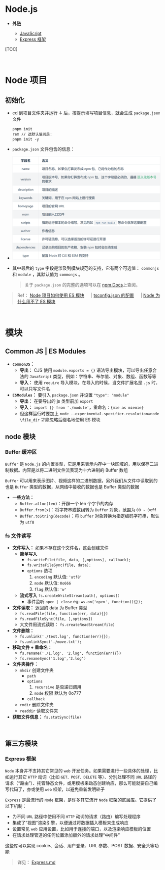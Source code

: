 # Node.js

- **外链**
  
  - [JavaScript](../JavaScript/JavaScript.md)
  - [Express 框架](Express.md)

[TOC]

<br>

# Node 项目

## 初始化

- cd 到项目文件夹并运行 ↓ 后，按提示填写项目信息，就会生成 `package.json` 文件
  ```shell {.line-numbers}
  pnpm init
  rem // 选默认值则是:
  pnpm init -y
  ```
- `package.json` 文件包含的信息：
- ![](./../img/Node_package.png)

- 其中最后的 `type` 字段是涉及到模块规范的支持，它有两个可选值： `commonjs` 和 `module` ，其默认值为 `commonjs` 。
  > 关于 `package.json` 的完整的选项可以在 [npm Docs](https://docs.npmjs.com/cli/v8/configuring-npm/package-json/)上查阅。

> Ref： [Node 项目如何使用 ES 模块](https://blog.csdn.net/sayUonly/article/details/122885171) &emsp; | [tsconfig.json 的配置](https://blog.csdn.net/muguli2008/article/details/122246623) &emsp; | [Node 为什么用不了 ES 模块](https://segmentfault.com/q/1010000039917414)

<br>

# 模块

## Common JS | ES Modules

- **`CommonJS`：**
  - **导出：** CJS 使用 `module.exports = {}` 语法导出模块，可以导出任意合法的 `JavaScript` 类型，例如：字符串、布尔值、对象、数组、函数等等
  - **导入：** 使用 `require` 导入模块，在导入的时候，当文件扩展名是 `.js` 时，可以只写文件名
- **`ESModules`：** 要引入 `package.json` 并设置 `"type": "module"`
  - **导出：** 在要导出的 js 类型前加 `export`
  - **导入：** `import {} from './module'`，重命名：`{mie as miemie}`
  - 但这样运行时要加上 `node --experimental-specifier-resolution=node \file_dir` 才能忽略后缀名地使用 ES 模块

## node 模块

### Buffer 缓冲区

`Buffer` 是 `Node.js` 的内置类型，它是用来表示内存中一块区域的，用以保存二进制数据。内容是以将二进制文件流表现为十六进制的 Buffer 数组

`Buffer` 可以用来表示图片、视频这样的二进制数据，另外我们从文件中读取到的也是 `Buffer` 类型的数据，从网络中接收的数据也是 Buffer 类型的数据

- **一些方法：**
  - `Buffer.alloc(len)`：开辟一个 len 个字节的内存
  - `Buffer.from(x)`：将字符串或数组转为 `Buffer` 对象，范围为 `00 ~ 0xff`
  - `Buffer.toString(decode)`：将 `buffer` 对象转换为指定编码字符串，默认为 `utf8`

### fs 文件读写

- **文件写入：** 如果不存在这个文件名，这会创建文件
  - **简单写入**
    - `fs.writeFile(file, data, [,options], callback);`
    - `fs.writeFileSync(file, data);`
    - `options` 选项
      1.  `encoding` 默认值: `'utf8'`
      2.  `mode` 默认值: `0o666`
      3.  `flag` 默认值: `'w'`
  - **流式写入** `fs.createWriteStream(path[, options])`
    - 事件监听 `open | close` eg: `ws.on('open', function(){});`
- **文件读取：** 返回的 data 为 Buffer 类型
  - `fs.readFile(file, function(err, data){})`
  - `fs.readFileSync(file, [,options])`
  - 大文件用流式读取： `fs.createReadStream(file)`
- **文件删除：**
  - `fs.unlink('./test.log', function(err){});`
  - `fs.unlinkSync('./move.txt');`
- **移动文件 + 重命名：**
  - `fs.rename('./1.log', '2.log', function(err){})`
  - `fs.renameSync('1.log','2.log')`
- **文件夹操作：**
  - `mkdir` 创建文件夹
    - `path`
    - `options`
      1.  `recursive` 是否递归调用
      2.  `mode` 权限 默认为 0o777
    - `callback`
  - `rmdir` 删除文件夹
  - `readdir` 读取文件夹
- **获取文件信息：** `fs.statSync(file)`

<br>

## 第三方模块

### Express 框架

`Node` 本身并不支持其它常见的 `web` 开发任务。如果需要进行一些具体的处理，比如运行其它 `HTTP` 动词（比如 `GET、POST、DELETE` 等）、分别处理不同 `URL` 路径的请求（“路由”）、托管静态文件，或用模板来动态创建响应，那么可能就要自己编写代码了，亦或使用 `web` 框架，以避免重新发明轮子

`Express` 是最流行的 `Node` 框架，是许多其它流行 `Node` 框架的底层库。它提供了以下机制：

- 为不同 `URL` 路径中使用不同 `HTTP` 动词的请求（路由）编写处理程序
- 集成了“视图”渲染引擎，以便通过将数据插入模板来生成响应
- 设置常见 `web` 应用设置，比如用于连接的端口，以及渲染响应模板的位置
- 在请求处理管道的任何位置添加额外的请求处理“中间件”

这些库可以实现 cookie、会话、用户登录、URL 参数、POST 数据、安全头等功能

> 详见： [Express.md](Express.md)

###

#
